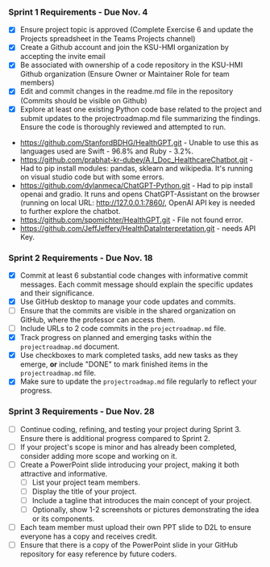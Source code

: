### Sprint 1 Requirements - Due Nov. 4
- [X] Ensure project topic is approved (Complete Exercise 6 and update the Projects spreadsheet in the Teams Projects channel)
- [X] Create a Github account and join the KSU-HMI organization by accepting the invite email
- [X] Be associated with ownership of a code repository in the KSU-HMI Github organization (Ensure Owner or Maintainer Role for team members)
- [X] Edit and commit changes in the readme.md file in the repository (Commits should be visible on Github)
- [X] Explore at least one existing Python code base related to the project and submit updates to the projectroadmap.md file summarizing the findings. Ensure the code is thoroughly reviewed and attempted to run.
      
- https://github.com/StanfordBDHG/HealthGPT.git - Unable to use this as languages used are Swift - 96.8% and Ruby - 3.2%.
- https://github.com/prabhat-kr-dubey/A.I_Doc_HealthcareChatbot.git - Had to pip install modules: pandas, sklearn and wikipedia. It's running on visual studio code but with some errors.
- https://github.com/dylanmeca/ChatGPT-Python.git - Had to pip install openai and gradio. It runs and opens ChatGPT-Assistant on the browser (running on local URL: http://127.0.0.1:7860/, OpenAI API key is needed to further explore the chatbot.
- https://github.com/spomichter/HealthGPT.git - File not found error.
- https://github.com/JeffJeffery/HealthDataInterpretation.git - needs API Key.

### Sprint 2 Requirements - Due Nov. 18
- [X] Commit at least 6 substantial code changes with informative commit messages. Each commit message should explain the specific updates and their significance.
- [X] Use GitHub desktop to manage your code updates and commits.
- [ ] Ensure that the commits are visible in the shared organization on GitHub, where the professor can access them.
- [ ] Include URLs to 2 code commits in the `projectroadmap.md` file.
- [X] Track progress on planned and emerging tasks within the `projectroadmap.md` document.
- [X] Use checkboxes to mark completed tasks, add new tasks as they emerge, __or__  include "DONE" to mark finished items in the `projectroadmap.md` file.
- [X] Make sure to update the `projectroadmap.md` file regularly to reflect your progress.

### Sprint 3 Requirements - Due Nov. 28
- [ ] Continue coding, refining, and testing your project during Sprint 3. Ensure there is additional progress compared to Sprint 2.
- [ ] If your project's scope is minor and has already been completed, consider adding more scope and working on it.
- [ ] Create a PowerPoint slide introducing your project, making it both attractive and informative.
  - [ ] List your project team members.
  - [ ] Display the title of your project.
  - [ ] Include a tagline that introduces the main concept of your project.
  - [ ] Optionally, show 1-2 screenshots or pictures demonstrating the idea or its components.
- [ ] Each team member must upload their own PPT slide to D2L to ensure everyone has a copy and receives credit.
- [ ] Ensure that there is a copy of the PowerPoint slide in your GitHub repository for easy reference by future coders.
